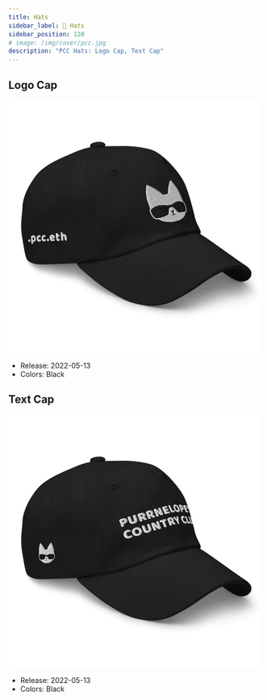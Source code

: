 ```yaml
---
title: Hats
sidebar_label: 🧢 Hats
sidebar_position: 120
# image: /img/cover/pcc.jpg
description: "PCC Hats: Logo Cap, Text Cap"
---
```


## Logo Cap

![](./assets/hats/logo-cap.jpg)

- Release: 2022-05-13
- Colors: Black

## Text Cap

![](./assets/hats/text-cap.jpg)

- Release: 2022-05-13
- Colors: Black